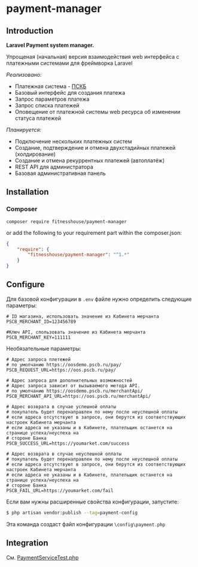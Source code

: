 [comment]: <> ([![Build Status]&#40;https://travis-ci.com/vladmeh/payment-manager.svg?branch=master&#41;]&#40;https://travis-ci.com/vladmeh/payment-manager&#41;)
[comment]: <> ([![StyleCI]&#40;https://github.styleci.io/repos/334944839/shield?branch=master&#41;]&#40;https://github.styleci.io/repos/334944839?branch=master&#41;)
[comment]: <> ([![Codacy Badge]&#40;https://app.codacy.com/project/badge/Grade/654b16db2d794a3fabe5f5f832ca7283&#41;]&#40;https://www.codacy.com/gh/vladmeh/payment-manager/dashboard?utm_source=github.com&amp;utm_medium=referral&amp;utm_content=vladmeh/payment-manager&amp;utm_campaign=Badge_Grade&#41;)
[comment]: <> ([![Latest Stable Version]&#40;https://poser.pugx.org/vladmeh/payment-manager/v&#41;]&#40;//packagist.org/packages/vladmeh/payment-manager&#41; )
[comment]: <> ([![Daily Downloads]&#40;https://poser.pugx.org/vladmeh/payment-manager/d/daily&#41;]&#40;//packagist.org/packages/vladmeh/payment-manager&#41;)
[comment]: <> ([![License]&#40;https://poser.pugx.org/vladmeh/payment-manager/license&#41;]&#40;//packagist.org/packages/vladmeh/payment-manager&#41;)

# payment-manager

## Introduction

**Laravel Payment system manager.**

Упрощеная (начальная) версия взаимодействия web интерфейса с платежными системами для фреймворка Laravel

_Реализовано:_
* Платежная система - [ПСКБ](https://docs.pscb.ru/oos/api.html)
* Базовый интерфейс для создания платежа
* Запрос параметров платежа
* Запрос списка платежей
* Оповещение от платежной системы web ресурса об изменении статуса платежей

_Планируется:_
* Подключение нескольких платежных систем
* Создание, подтверждение и отмена двухстадийных платежей (холдирование)
* Создание и отмена рекуррентных платежей (автоплатёж)
* REST API для администратора 
* Базовая административная панель

## Installation

### Composer

```shell script
composer require fitnesshouse/payment-manager
```

or add the following to your requirement part within the composer.json:

```json
{
    "require": {
        "fitnesshouse/payment-manager": "^1.*"
    }
}
```
## Configure

Для базовой конфигурации в ```.env``` файле нужно определить следующие параметры:

```dotenv
# ID магазина, использовать значение из Кабинета мерчанта
PSCB_MERCHANT_ID=123456789

#Ключ API, спользовать значение из Кабинета мерчанта
PSCB_MERCHANT_KEY=111111
```

Необязательные параметры:

```dotenv
# Адрес запроса плетежей
# по умолчанию https://oosdemo.pscb.ru/pay/
PSCB_REQUEST_URL=https://oos.pscb.ru/pay/

# Адрес запроса для дополнительных возможностей
# Адрес запроса зависит от вызываемого метода API.
# по умолчанию https://oosdemo.pscb.ru/merchantApi/
PSCB_MERCHANT_API_URL=https://oos.pscb.ru/merchantApi/

# Адрес возврата в случае успешной оплаты
# покупатель будет перенаправлен по нему после неуспешной оплаты
# если адреса отсутствуют в запросе, они берутся из соответствующих настроек Кабинета мерчанта
# если адреса не указаны и в Кабинете, плательщик останется на странице успеха/неуспеха на
# стороне Банка       
PSCB_SUCCESS_URL=https://youmarket.com/success

# Адрес возврата в случае неуспешной оплаты
# покупатель будет перенаправлен по нему после неуспешной оплаты
# если адреса отсутствуют в запросе, они берутся из соответствующих настроек Кабинета мерчанта
# если адреса не указаны и в Кабинете, плательщик останется на странице успеха/неуспеха на
# стороне Банка       
PSCB_FAIL_URL=https://youmarket.com/fail
```

Если вам нужны расширенные свойства конфигурации, запустите:

```bash
$ php artisan vendor:publish --tag=payment-config
```

Эта команда создаст файл конфигурации ```\config\payment.php```

## Integration

См. [PaymentServiceTest.php](tests/Pscb/PaymentServiceTest.php)